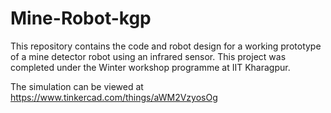 # Mine-Robot-kgp
This repository contains the code and robot design for a working prototype of a mine detector robot using an infrared sensor.
This project was completed under the Winter workshop programme at IIT Kharagpur. 

The simulation can be viewed at https://www.tinkercad.com/things/aWM2VzyosOg
